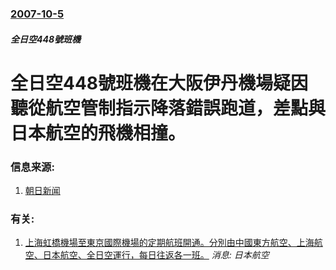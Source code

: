### [2007-10-5](/news/2007/10/5/index.md)

##### 全日空448號班機
# 全日空448號班機在大阪伊丹機場疑因聽從航空管制指示降落錯誤跑道，差點與日本航空的飛機相撞。




### 信息来源:

1. [朝日新闻](https://web.archive.org/web/20071011021619/http://www.asahi.com/national/update/1006/TKY200710050416.html)

### 有关:

1. [上海虹橋機場至東京國際機場的定期航班開通。分別由中國東方航空、上海航空、日本航空、全日空運行，每日往返各一班。](/zh/news/2007/09/29/上海虹橋機場至東京國際機場的定期航班開通-分別由中國東方航空-上海航空-日本航空-全日空運行-每日往返各一班.md) _消息: 日本航空_
